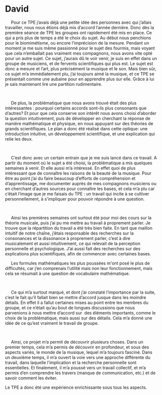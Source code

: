 # David

<p>&nbsp;&nbsp;&nbsp;&nbsp;
	Pour ce TPE j’avais déjà une petite idée des personnes avec qui j’allais travailler, nous nous étions déjà mis d’accord l’année dernière. Donc dès la première séance de TPE les groupes ont rapidement été mis en place. Ce qui a pris plus de temps a été le choix du sujet. Au début nous penchions pour le biomimétisme, ou encore l’imprécision de la mesure. Pendant un moment je me suis même passionné pour le sujet des fourmis, mais voyant que cela n’emballait pas vraiment mes compagnons, nous avons vite opté pour un autre sujet. Ce sujet, j’aurais dû le voir venir, je suis en effet dans un groupe de musiciens, et de fervents scientifiques qui plus est. Le sujet est donc a mesure et l’art, plus précisément la musique et le son. Mais bien sûr, ce sujet m’a immédiatement plu, j’ai toujours aimé la musique, et ce TPE se présentait comme une aubaine pour en apprendre plus sur elle. Grâce à lui je sais maintenant lire une partition rudimentaire.
</p>
<p>
	<strong>
		<strong>
			 
		</strong>
	</strong>
</p>
<p>&nbsp;&nbsp;&nbsp;&nbsp;
	De plus, la problématique que nous avons trouvé était des plus intéressantes : pourquoi certains accords sont-ils plus consonants que d’autres? Et pour que cela conserve son intérêt nous avons choisi d’aborder la question intuitivement, puis de développer en cherchant la réponse de manière mathématique et physique, en nous appuyant sur des théories de grands scientifiques. Le plan a donc été réalisé dans cette optique: une introduction intuitive, un développement scientifique, et une explication qui relie les deux.
</p>
<p>
	<strong>
		<strong>
			 
		</strong>
	</strong>
</p>
<p>&nbsp;&nbsp;&nbsp;&nbsp;
	C’est donc avec un certain entrain que je me suis lancé dans ce travail. A partir du moment où le sujet a été choisi, la problématique a mis quelques semaines à venir. Et elle aussi m’a intéressé. En effet quoi de plus intéressant que de connaître les raisons de la beauté de la musique. Pour être au point j’ai du faire beaucoup d’efforts de compréhension et d’apprentissage, me documenter auprès de mes compagnons musiciens ou en cherchant d’autres sources pour connaître les bases, et cela m’a plu car c’était l’image que je me faisais du TPE : un travail qui incite à se cultiver personnellement, à s'impliquer pour pouvoir répondre à une question.
</p>
<p>
	<strong>
		<strong>
			 
		</strong>
	</strong>
</p>
<p>&nbsp;&nbsp;&nbsp;&nbsp;
	Ainsi les premières semaines ont surtout été pour moi des cours sur la théorie musicale, puis j’ai pu me mettre au travail à proprement parler. Je trouve que la répartition du travail a été très bien faite. En tant que maillon intuitif de notre chaîne, j’étais responsable des recherches sur la consonances et la dissonance à proprement parler, c’est à dire musicalement et aussi intuitivement, ce qui relevait de la perception personnelle et psychologique. J’ai aussi fait des recherches sur des explications plus scientifiques, afin de commencer avec certaines bases.
</p>
<p>&nbsp;&nbsp;&nbsp;&nbsp;
	Les formules mathématiques les plus poussées m'ont posé le plus de difficultés, car j’en comprenais l’utilité mais non leur fonctionnement, mais cela se résumait à une question de vocabulaire mathématique.
</p>
<p>
	<strong>
		<strong>
			 
		</strong>
	</strong>
</p>
<p>&nbsp;&nbsp;&nbsp;&nbsp;
	Ce qui m’a surtout marqué, et dont j’ai constaté l’importance par la suite, c’est le fait qu’il fallait bien se mettre d’accord jusque dans les moindre détails. En effet il a fallut certaines mises au point entre les membres du groupe, et ce n’était qu’au bout de longues discussions que nous parvenions à nous mettre d’accord sur  des éléments importants, comme le choix de la problématique, mais aussi sur des détails. Cela m’a donné une idée de ce qu’est vraiment le travail de groupe.
</p>
<p>
	<strong>
		<strong>
			 
		</strong>
	</strong>
</p>
<p>&nbsp;&nbsp;&nbsp;&nbsp;
	Ainsi, ce projet m’a permit de découvrir plusieurs choses. Dans un premier temps, cela m’a permis de découvrir en profondeur, et sous des aspects variés, le monde de la musique, lequel m’a toujours fasciné. Dans un deuxième temps, il m’a ouvert la voie vers une approche différente du travail, dans laquelle l’implication et la recherche personnelle sont essentielles. Et finalement, il m’a poussé vers un travail collectif, et m’a permis d’en comprendre les travers (manque de communication, etc.) et de savoir comment les éviter.
</p>
<p>
	Le TPE a donc été une expérience enrichissante sous tous les aspects.
</p>
<p>
	 
</p>
